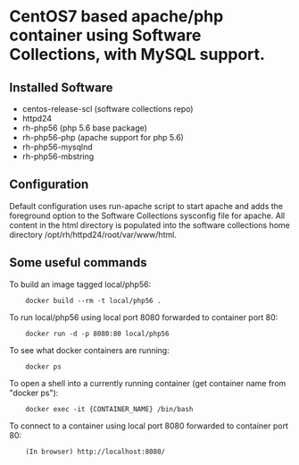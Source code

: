 # CentOS7 based apache/php container using Software Collections, with MySQL support.

## Installed Software

* centos-release-scl (software collections repo)
* httpd24
* rh-php56 (php 5.6 base package)
* rh-php56-php (apache support for php 5.6)
* rh-php56-mysqlnd
* rh-php56-mbstring

## Configuration

Default configuration uses run-apache script to start apache and adds the foreground option to the Software Collections sysconfig file for apache. All content in the html directory is populated into the software collections home directory /opt/rh/httpd24/root/var/www/html.

## Some useful commands

To build an image tagged local/php56:

        docker build --rm -t local/php56 .

To run local/php56 using local port 8080 forwarded to container port 80:

        docker run -d -p 8080:80 local/php56

To see what docker containers are running:

        docker ps

To open a shell into a currently running container (get container name from "docker ps"):

        docker exec -it {CONTAINER_NAME} /bin/bash

To connect to a container using local port 8080 forwarded to container port 80:

        (In browser) http://localhost:8080/
